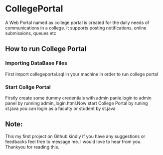 # CollegePortal
A Web Portal named as college portal is created for the daily needs of communications in a college. it supports posting notifications, online submissions, queues etc

## How to run College Portal

### Importing DataBase Files
First import collegeportal.sql in your machine in order to run college portal

### Start Collge Portal
Firstly create some dummy credentials with admin panle.login to admin panel by running admin_login.html.Now start College Portal by runing st.java you can login as a faculty or student by st.java

## Note:
This my first project on Github kindly if you have any suggestions or feedbacks feel free to message me. I would love to hear from you.
Thankyou for reading this.
